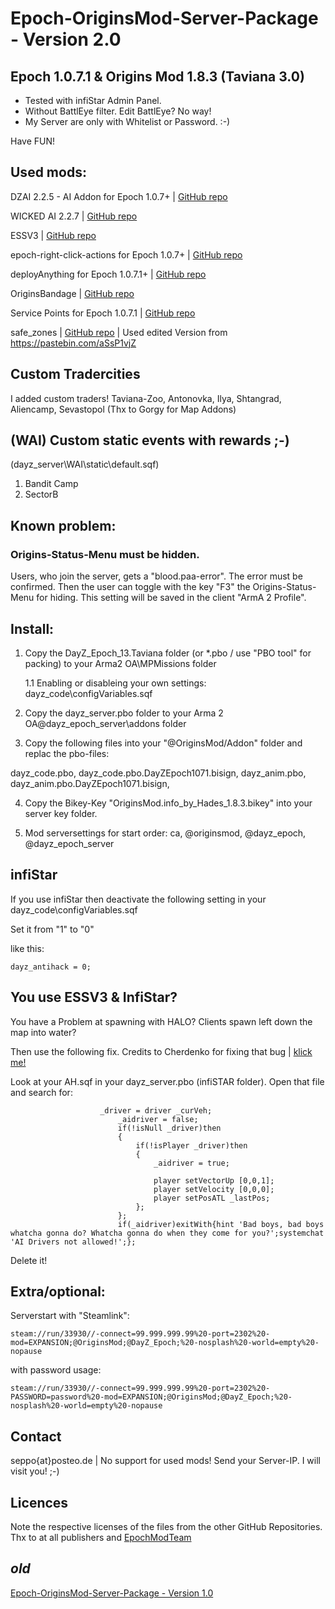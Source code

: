 # Epoch-OriginsMod-Server-Package - Version 2.0

## Epoch 1.0.7.1 & Origins Mod 1.8.3 (Taviana 3.0)

- Tested with infiStar Admin Panel.
- Without BattlEye filter. Edit BattlEye? No way!
- My Server are only with Whitelist or Password. :-)

Have FUN!

## Used mods:

DZAI 2.2.5 - AI Addon for Epoch 1.0.7+ | [GitHub repo](https://github.com/oiad/DZAI)

WICKED AI 2.2.7 | [GitHub repo](https://github.com/f3cuk/WICKED-AI)

ESSV3 | [GitHub repo](https://github.com/AirwavesMan/ESSV3)

epoch-right-click-actions for Epoch 1.0.7+ | [GitHub repo](https://github.com/AirwavesMan/epoch-right-click-actions)

deployAnything for Epoch 1.0.7.1+ | [GitHub repo](https://github.com/oiad/deployAnything)

OriginsBandage | [GitHub repo](https://github.com/Schalldampfer/OriginsBandage)

Service Points for Epoch 1.0.7.1 | [GitHub repo](https://github.com/oiad/service_points)

safe_zones | [GitHub repo](https://github.com/BigEgg17) | Used edited Version from https://pastebin.com/aSsP1vjZ

## Custom Tradercities

I added custom traders! Taviana-Zoo, Antonovka, Ilya, Shtangrad, Aliencamp, Sevastopol (Thx to Gorgy for Map Addons)

## (WAI) Custom static events with rewards ;-)
(dayz_server\WAI\static\default.sqf)

1. Bandit Camp
2. SectorB

## Known problem: 

### Origins-Status-Menu must be hidden.

Users, who join the server, gets a "blood.paa-error". The error must be confirmed. Then the user can toggle with the key "F3" the Origins-Status-Menu for hiding.
This setting will be saved in the client "ArmA 2 Profile".

## Install:

1. Copy the DayZ_Epoch_13.Taviana folder (or *.pbo / use "PBO tool" for packing) to your Arma2 OA\MPMissions folder

	1.1 Enabling or disableing your own settings: dayz_code\configVariables.sqf

2. Copy the dayz_server.pbo folder to your Arma 2 OA@dayz_epoch_server\addons folder

3. Copy the following files into your "@OriginsMod/Addon" folder and replac the pbo-files:

dayz_code.pbo, 
dayz_code.pbo.DayZEpoch1071.bisign,
dayz_anim.pbo,
dayz_anim.pbo.DayZEpoch1071.bisign,

4. Copy the Bikey-Key "OriginsMod.info_by_Hades_1.8.3.bikey" into your server key folder.

5. Mod serversettings for start order: ca, @originsmod, @dayz_epoch, @dayz_epoch_server

## infiStar

If you use infiStar then deactivate the following setting in your dayz_code\configVariables.sqf

Set it from "1" to "0"

like this:

```
dayz_antihack = 0;
```

## You use ESSV3 & InfiStar?

You have a Problem at spawning with HALO? Clients spawn left down the map into water?

Then use the following fix. Credits to Cherdenko for fixing that bug | [klick me!](https://epochmod.com/forum/topic/43012-release-essv3-enhanced-spawn-selection-updated-for-107/?do=findComment&comment=288727)

Look at your AH.sqf in your dayz_server.pbo (infiSTAR folder). Open that file and search for:

```
					_driver = driver _curVeh;
						_aidriver = false;
						if(!isNull _driver)then
						{
							if(!isPlayer _driver)then
							{
								_aidriver = true;
								
								player setVectorUp [0,0,1];
								player setVelocity [0,0,0];
								player setPosATL _lastPos;
							};
						};
						if(_aidriver)exitWith{hint 'Bad boys, bad boys whatcha gonna do? Whatcha gonna do when they come for you?';systemchat 'AI Drivers not allowed!';}; 
```

Delete it!

## Extra/optional: 

Serverstart with "Steamlink":

```
steam://run/33930//-connect=99.999.999.99%20-port=2302%20-mod=EXPANSION;@OriginsMod;@DayZ_Epoch;%20-nosplash%20-world=empty%20-nopause
```

with password usage:

```
steam://run/33930//-connect=99.999.999.99%20-port=2302%20-PASSWORD=password%20-mod=EXPANSION;@OriginsMod;@DayZ_Epoch;%20-nosplash%20-world=empty%20-nopause
```

## Contact

seppo{at}posteo.de | No support for used mods! Send your Server-IP. I will visit you! ;-)

## Licences

Note the respective licenses of the files from the other GitHub Repositories. Thx to at all publishers and [EpochModTeam](https://github.com/EpochModTeam/DayZ-Epoch)

## _old_

[Epoch-OriginsMod-Server-Package - Version 1.0](https://github.com/h1gg1baby/Epoch-OriginsMod-Server-Package)